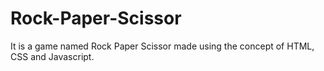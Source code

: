 # Rock-Paper-Scissor
It is a game named Rock Paper Scissor made using the concept of HTML, CSS and Javascript.
